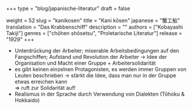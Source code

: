 +++
type = "blog/japanische-literatur"
draft = false

weight = 52
slug = "kanikosen"
title = "Kani kōsen"
japanese = "蟹工船"
translation = "Das Krabbenschiff"
description = ""
authors = ["Kobayashi Takiji"]
genres = ["chōhen shōsetsu", "Proletarische Literatur"]
release = "1929"
+++

- Unterdrückung der Arbeiter; miserable Arbeitsbedingungen auf den Fangschiffen; Aufstand und Revolution der Arbeiter -> Idee der Organisation und Macht einer Gruppe + Arbeitersolidarität
- es gibt keinen einzelnen Protagonisten, es werden immer Gruppen von Leuten beschrieben -> stärkt die Idee, dass man nur in der Gruppe etwas erreichen kann  
=> ruft zur Solidarität auf!
- Realismus in der Sprache durch Verwendung von Dialekten (Tōhoku & Hokkaido)
